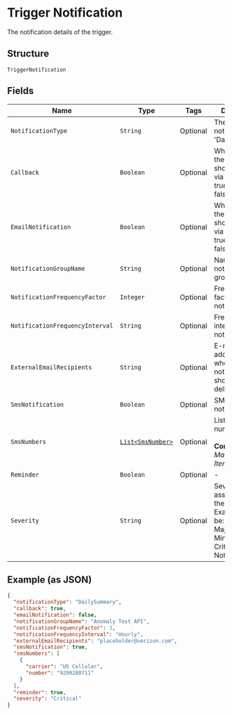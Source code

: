 
# Trigger Notification

The notification details of the trigger.

## Structure

`TriggerNotification`

## Fields

| Name | Type | Tags | Description | Getter | Setter |
|  --- | --- | --- | --- | --- | --- |
| `NotificationType` | `String` | Optional | The type of notification, i.e. 'DailySummary'. | String getNotificationType() | setNotificationType(String notificationType) |
| `Callback` | `Boolean` | Optional | Whether or not the notification should be sent via callback.<br />true<br />false. | Boolean getCallback() | setCallback(Boolean callback) |
| `EmailNotification` | `Boolean` | Optional | Whether or not the notification should be sent via e-mail.<br />true<br />false. | Boolean getEmailNotification() | setEmailNotification(Boolean emailNotification) |
| `NotificationGroupName` | `String` | Optional | Name for the notification group. | String getNotificationGroupName() | setNotificationGroupName(String notificationGroupName) |
| `NotificationFrequencyFactor` | `Integer` | Optional | Frequency factor for notification. | Integer getNotificationFrequencyFactor() | setNotificationFrequencyFactor(Integer notificationFrequencyFactor) |
| `NotificationFrequencyInterval` | `String` | Optional | Frequency interval for notification. | String getNotificationFrequencyInterval() | setNotificationFrequencyInterval(String notificationFrequencyInterval) |
| `ExternalEmailRecipients` | `String` | Optional | E-mail address(es) where the notification should be delivered. | String getExternalEmailRecipients() | setExternalEmailRecipients(String externalEmailRecipients) |
| `SmsNotification` | `Boolean` | Optional | SMS notification. | Boolean getSmsNotification() | setSmsNotification(Boolean smsNotification) |
| `SmsNumbers` | [`List<SmsNumber>`](../../doc/models/sms-number.md) | Optional | List of SMS numbers.<br><br>**Constraints**: *Maximum Items*: `10` | List<SmsNumber> getSmsNumbers() | setSmsNumbers(List<SmsNumber> smsNumbers) |
| `Reminder` | `Boolean` | Optional | - | Boolean getReminder() | setReminder(Boolean reminder) |
| `Severity` | `String` | Optional | Severity level associated with the notification. Examples would be:<br />Major<br />Minor<br />Critical<br />NotApplicable. | String getSeverity() | setSeverity(String severity) |

## Example (as JSON)

```json
{
  "notificationType": "DailySummary",
  "callback": true,
  "emailNotification": false,
  "notificationGroupName": "Anomaly Test API",
  "notificationFrequencyFactor": 3,
  "notificationFrequencyInterval": "Hourly",
  "externalEmailRecipients": "placeholder@verizon.com",
  "smsNotification": true,
  "smsNumbers": [
    {
      "carrier": "US Cellular",
      "number": "9299280711"
    }
  ],
  "reminder": true,
  "severity": "Critical"
}
```

